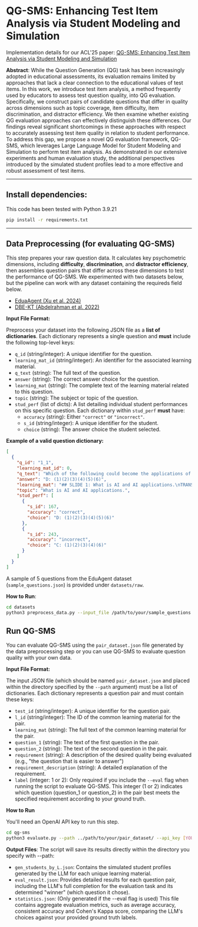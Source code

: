 # QG-SMS: Enhancing Test Item Analysis via Student Modeling and Simulation
Implementation details for our ACL'25 paper: [QG-SMS: Enhancing Test Item Analysis via Student Modeling and Simulation](https://arxiv.org/abs/2503.05888)


**Abstract**: While the Question Generation (QG) task has been increasingly adopted in educational assessments, its evaluation remains limited by approaches that lack a clear connection to the educational values of test items. In this work, we introduce test item analysis, a method frequently used by educators to assess test question quality, into QG evaluation. Specifically, we construct pairs of candidate questions that differ in quality across dimensions such as topic coverage, item difficulty, item discrimination, and distractor efficiency. We then examine whether existing QG evaluation approaches can effectively distinguish these differences. Our findings reveal significant shortcomings in these approaches with respect to accurately assessing test item quality in relation to student performance. To address this gap, we propose a novel QG evaluation framework, QG-SMS, which leverages Large Language Model for Student Modeling and Simulation to perform test item analysis. As demonstrated in our extensive experiments and human evaluation study, the additional perspectives introduced by the simulated student profiles lead to a more effective and robust assessment of test items.


---

## Install dependencies:

This code has been tested with Python 3.9.21

```bash
pip install -r requirements.txt
```
    
---

## Data Preprocessing (for evaluating QG-SMS)

This step prepares your raw question data. It calculates key psychometric dimensions, including **difficulty**, **discrimination**, and **distractor efficiency**, then assembles question pairs that differ across these dimensions to test the performance of QG-SMS. We experimented with two datasets below, but the pipeline can work with any dataset containing the requireds field below.
- [EduaAgent (Xu et al. 2024)](https://github.com/EduAgent/EduAgent)
- [DBE-KT (Abdelrahman et al. 2022)](https://dataverse.ada.edu.au/dataset.xhtml?persistentId=doi:10.26193/6DZWOH)

**Input File Format:**

Preprocess your dataset into the following JSON file as a **list of dictionaries**. Each dictionary represents a single question and **must** include the following top-level keys:

* `q_id` (string/integer): A unique identifier for the question.
* `learning_mat_id` (string/integer): An identifier for the associated learning material.
* `q_text` (string): The full text of the question.
* `answer` (string): The correct answer choice for the question.
* `learning_mat` (string): The complete text of the learning material related to this question.
* `topic` (string): The subject or topic of the question.
* `stud_perf` (list of dicts): A list detailing individual student performances on this specific question. Each dictionary within `stud_perf` **must** have:
    * `accuracy` (string): Either `"correct"` or `"incorrect"`.
    * `s_id` (string/integer): A unique identifier for the student.
    * `choice` (string): The answer choice the student selected.

**Example of a valid question dictionary:**

```json
[
  {
    "q_id": "1_1",
    "learning_mat_id": 0,
    "q_text": "Which of the following could become the applications of AI: (1). Social media face filters (2). Facial recognition (3). Content recommendation (4). Language translation (5). Emotion recognition (6). English translation\nA) (1)(2)(3)(4)\nB) (1)(2)(3)(4)(5)\nC) (1)(2)(3)(4)(6)\nD) (1)(2)(3)(4)(5)(6)",
    "answer": "D: (1)(2)(3)(4)(5)(6)",
    "learning_mat": "## SLIDE 1: What is AI and AI applications.\nTRANSCRIPT:\nAI is already applied in everyday life, used in social media face filters, [...].",
    "topic": "What is AI and AI applications.",
    "stud_perf": [
      {
        "s_id": 167,
        "accuracy": "correct",
        "choice": "D: (1)(2)(3)(4)(5)(6)"
      },
      {
        "s_id": 243,
        "accuracy": "incorrect",
        "choice": "C: (1)(2)(3)(4)(6)"
      }
    ]
  }
]
```
A sample of 5 questions from the EduAgent dataset (`sample_questions.json`) is provided under `datasets/raw`.

**How to Run**:


```bash
cd datasets
python3 preprocess_data.py --input_file /path/to/your/sample_questions.json --output_dir /path/to/your/output_folder
```


## Run QG-SMS
You can evaluate QG-SMS using the `pair_dataset.json` file generated by the data preprocessing step or you can use QG-SMS to evaluate question quality with your own data.

**Input File Format:**

The input JSON file (which should be named `pair_dataset.json` and placed within the directory specified by the `--path` argument) must be a list of dictionaries. Each dictionary represents a question pair and must contain these keys:

* `test_id` (string/integer): A unique identifier for the question pair.
* `l_id` (string/integer): The ID of the common learning material for the pair.
* `learning_mat` (string): The full text of the common learning material for the pair.
* `question_1` (string): The text of the first question in the pair.
* `question_2` (string): The text of the second question in the pair.
* `requirement` (string): A description of the desired quality being evaluated (e.g., "the question that is easier to answer")
* `requirement_description` (string): A detailed explanation of the requirement.
* `label` (integer: 1 or 2): Only required if you include the `--eval` flag when running the script to evaluate QG-SMS. This integer (1 or 2) indicates which question (question_1 or question_2) in the pair best meets the specified requirement according to your ground truth.

**How to Run**

You'll need an OpenAI API key to run this step. 

```bash
cd qg-sms
python3 evaluate.py --path ../path/to/your/pair_dataset/ --api_key [YOUR_OPENAI_KEY] --eval
```

**Output Files**: The script will save its results directly within the directory you specify with --path:

- `gen_students_by_L.json`: Contains the simulated student profiles generated by the LLM for each unique learning material.
- `eval_result.json`: Provides detailed results for each question pair, including the LLM's full completion for the evaluation task and its determined "winner" (which question it chose).
- `statistics.json`: (Only generated if the --eval flag is used) This file contains aggregate evaluation metrics, such as average accuracy, consistent accuracy and Cohen's Kappa score, comparing the LLM's choices against your provided ground truth labels.

